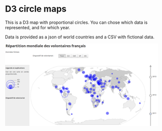 # D3 circle maps

This is a D3 map with proportional circles. You can chose which data is represented, and for which year.

Data is provided as a json of world countries and a CSV with fictional data.

<img src="images/screenshot.png" alt="map screenshot" width="800"/>
